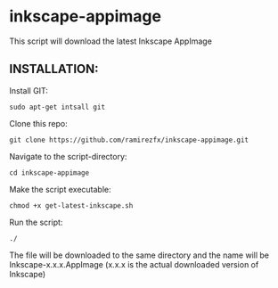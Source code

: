 # inkscape-appimage
This script will download the latest Inkscape AppImage

## INSTALLATION:

Install GIT:

`sudo apt-get intsall git`

Clone this repo:

`git clone https://github.com/ramirezfx/inkscape-appimage.git`

Navigate to the script-directory:

`cd inkscape-appimage`

Make the script executable:

`chmod +x get-latest-inkscape.sh`

Run the script:

`./`

The file will be downloaded to the same directory and the name will be Inkscape-x.x.x.AppImage (x.x.x is the actual downloaded version of Inkscape)
